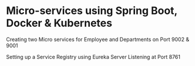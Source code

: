 # Micro-services using Spring Boot, Docker & Kubernetes

Creating two Micro services for Employee and Departments on Port 9002 & 9001

Setting up a Service Registry using Eureka Server
Listening at Port 8761
